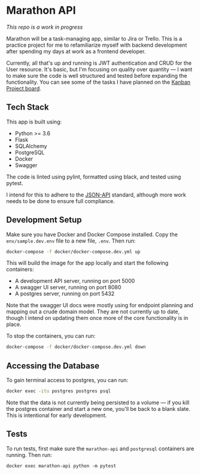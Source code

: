 # Marathon API

_This repo is a work in progress_

Marathon will be a task-managing app, similar to Jira or Trello. This is a practice project for me to refamiliarize myself with backend development after spending my days at work as a frontend developer.

Currently, all that's up and running is JWT authentication and CRUD for the User resource. It's basic, but I'm focusing on quality over quantity &mdash; I want to make sure the code is well structured and tested before expanding the functionality. You can see some of the tasks I have planned on the [Kanban Project board](https://github.com/dakotalillie/marathon-api/projects/1).

## Tech Stack

This app is built using:

-   Python >= 3.6
-   Flask
-   SQLAlchemy
-   PostgreSQL
-   Docker
-   Swagger

The code is linted using pylint, formatted using black, and tested using pytest.

I intend for this to adhere to the [JSON-API](https://jsonapi.org/) standard, although more work needs to be done to ensure full compliance.

## Development Setup

Make sure you have Docker and Docker Compose installed. Copy the `env/sample.dev.env` file to a new file, `.env`. Then run:

```bash
docker-compose -f docker/docker-compose.dev.yml up
```

This will build the image for the app locally and start the following containers:

-   A development API server, running on port 5000
-   A swagger UI server, running on port 8080
-   A postgres server, running on port 5432

Note that the swagger UI docs were mostly using for endpoint planning and mapping out a crude domain model. They are not currently up to date, though I intend on updating them once more of the core functionality is in place.

To stop the containers, you can run:

```bash
docker-compose -f docker/docker-compose.dev.yml down
```

## Accessing the Database

To gain terminal access to postgres, you can run:

```bash
docker exec -itu postgres postgres psql
```

Note that the data is not currently being persisted to a volume &mdash; if you kill the postgres container and start a new one, you'll be back to a blank slate. This is intentional for early development.

## Tests

To run tests, first make sure the `marathon-api` and `postgresql` containers are running. Then run:

```
docker exec marathon-api python -m pytest
```
